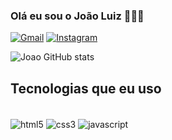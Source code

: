 ### Olá eu sou o João Luiz 🙋🏼‍♂️

[![Gmail](https://img.shields.io/badge/Gmail-D14836?style=for-the-badge&logo=gmail&logoColor=white)](joaoluiz.bc15@gmail.com)
[![Instagram](https://img.shields.io/badge/Instagram-E4405F?style=for-the-badge&logo=instagram&logoColor=white)](https://instagram.com/joaoluiz_011)

![Joao GitHub stats](https://github-readme-stats.vercel.app/api?username=JJOAO-015&show_icons=true&theme=radical)

## Tecnologias que eu uso

<div style="display: inline_block"><br/>
<img align="center" alt="html5" src="https://img.shields.io/badge/HTML5-E34F26?style=for-the-badge&logo=html5&logoColor=white" />
<img align="center" alt="css3" src="https://img.shields.io/badge/CSS3-1572B6?style=for-the-badge&logo=css3&logoColor=white" />
<img align="center" alt="javascript" src="https://img.shields.io/badge/JavaScript-F7DF1E?style=for-the-badge&logo=javascript&logoColor=black" />

</div>
